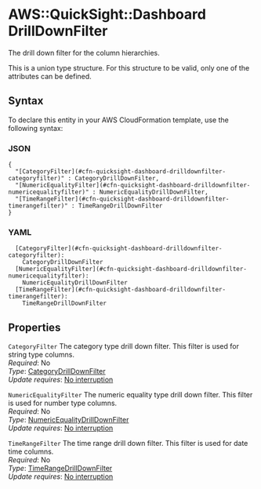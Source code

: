 # AWS::QuickSight::Dashboard DrillDownFilter<a name="aws-properties-quicksight-dashboard-drilldownfilter"></a>

The drill down filter for the column hierarchies\.

This is a union type structure\. For this structure to be valid, only one of the attributes can be defined\.

## Syntax<a name="aws-properties-quicksight-dashboard-drilldownfilter-syntax"></a>

To declare this entity in your AWS CloudFormation template, use the following syntax:

### JSON<a name="aws-properties-quicksight-dashboard-drilldownfilter-syntax.json"></a>

```
{
  "[CategoryFilter](#cfn-quicksight-dashboard-drilldownfilter-categoryfilter)" : CategoryDrillDownFilter,
  "[NumericEqualityFilter](#cfn-quicksight-dashboard-drilldownfilter-numericequalityfilter)" : NumericEqualityDrillDownFilter,
  "[TimeRangeFilter](#cfn-quicksight-dashboard-drilldownfilter-timerangefilter)" : TimeRangeDrillDownFilter
}
```

### YAML<a name="aws-properties-quicksight-dashboard-drilldownfilter-syntax.yaml"></a>

```
  [CategoryFilter](#cfn-quicksight-dashboard-drilldownfilter-categoryfilter): 
    CategoryDrillDownFilter
  [NumericEqualityFilter](#cfn-quicksight-dashboard-drilldownfilter-numericequalityfilter): 
    NumericEqualityDrillDownFilter
  [TimeRangeFilter](#cfn-quicksight-dashboard-drilldownfilter-timerangefilter): 
    TimeRangeDrillDownFilter
```

## Properties<a name="aws-properties-quicksight-dashboard-drilldownfilter-properties"></a>

`CategoryFilter`  <a name="cfn-quicksight-dashboard-drilldownfilter-categoryfilter"></a>
The category type drill down filter\. This filter is used for string type columns\.  
*Required*: No  
*Type*: [CategoryDrillDownFilter](aws-properties-quicksight-dashboard-categorydrilldownfilter.md)  
*Update requires*: [No interruption](https://docs.aws.amazon.com/AWSCloudFormation/latest/UserGuide/using-cfn-updating-stacks-update-behaviors.html#update-no-interrupt)

`NumericEqualityFilter`  <a name="cfn-quicksight-dashboard-drilldownfilter-numericequalityfilter"></a>
The numeric equality type drill down filter\. This filter is used for number type columns\.  
*Required*: No  
*Type*: [NumericEqualityDrillDownFilter](aws-properties-quicksight-dashboard-numericequalitydrilldownfilter.md)  
*Update requires*: [No interruption](https://docs.aws.amazon.com/AWSCloudFormation/latest/UserGuide/using-cfn-updating-stacks-update-behaviors.html#update-no-interrupt)

`TimeRangeFilter`  <a name="cfn-quicksight-dashboard-drilldownfilter-timerangefilter"></a>
The time range drill down filter\. This filter is used for date time columns\.  
*Required*: No  
*Type*: [TimeRangeDrillDownFilter](aws-properties-quicksight-dashboard-timerangedrilldownfilter.md)  
*Update requires*: [No interruption](https://docs.aws.amazon.com/AWSCloudFormation/latest/UserGuide/using-cfn-updating-stacks-update-behaviors.html#update-no-interrupt)